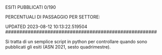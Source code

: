 ESITI PUBBLICATI 0/190 

PERCENTUALI DI PASSAGGIO PER SETTORE:

UPDATED 2023-08-12 10:13:22.519504
###################################################### 

Si tratta di un semplice script in python per controllare quando sono pubblicati gli esiti (ASN 2021, sesto quadrimestre).

